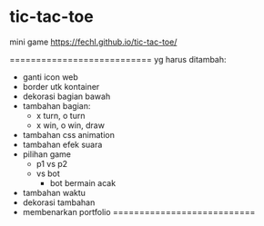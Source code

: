 # tic-tac-toe
mini game
https://fechl.github.io/tic-tac-toe/

===========================
yg harus ditambah:
- ganti icon web
- border utk kontainer
- dekorasi bagian bawah
- tambahan bagian:
  - x turn, o turn
  - x win, o win, draw
- tambahan css animation
- tambahan efek suara
- pilihan game
  - p1 vs p2
  - vs bot
    - bot bermain acak
- tambahan waktu
- dekorasi tambahan
- membenarkan portfolio
===========================
